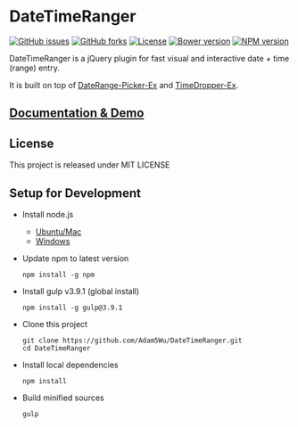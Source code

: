 # DateTimeRanger
[![GitHub issues](https://img.shields.io/github/issues/Adam5Wu/DateTimeRanger.svg)](https://github.com/Adam5Wu/DateTimeRanger/issues)
[![GitHub forks](https://img.shields.io/github/forks/Adam5Wu/DateTimeRanger.svg)](https://github.com/Adam5Wu/DateTimeRanger/network)
[![License](https://img.shields.io/github/license/Adam5Wu/DateTimeRanger.svg)](./LICENSE)
[![Bower version](https://img.shields.io/bower/v/datetimeranger.svg?maxAge=3600)](https://bower.io/search/)
[![NPM version](https://img.shields.io/npm/v/datetimeranger.svg?maxAge=3600)](https://www.npmjs.com/package/datetimeranger)


DateTimeRanger is a jQuery plugin for fast visual and interactive date + time (range) entry.

It is built on top of
[DateRange-Picker-Ex](https://github.com/Adam5Wu/DateRange-Picker-Ex)
and
[TimeDropper-Ex](https://github.com/Adam5Wu/TimeDropper-Ex).

## [Documentation & Demo](https://adam5wu.github.io/DateTimeRanger/)

## License
This project is released under MIT LICENSE

## Setup for Development
* Install node.js
	* [Ubuntu/Mac](https://github.com/creationix/nvm)
	* [Windows](https://nodejs.org/en/download/)
* Update npm to latest version
	```
	npm install -g npm
	```
	
* Install gulp v3.9.1 (global install)
	```
	npm install -g gulp@3.9.1
	```
	
* Clone this project
	```
	git clone https://github.com/Adam5Wu/DateTimeRanger.git
	cd DateTimeRanger
	```
	
* Install local dependencies
	```
	npm install
	```
	
* Build minified sources
	```
	gulp
	```
